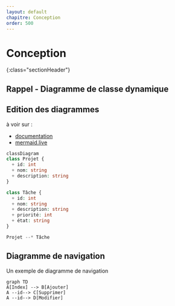 ```yaml
---
layout: default
chapitre: Conception
order: 500
---
```


# Conception
{:class="sectionHeader"}

<!-- TODO rédaction-2 : Introduction

- Rappel de rôle de conception 
- Sa différence avec l'analyse
- Le contenue de partie
 -->


## Rappel - Diagramme de classe dynamique

<!-- TODO uml-2 : Rappel 
- réalisation d'un exposé sur 
- diagramme de séquence dynamique
- diagramme de classe dynamique  
-->


## Edition des diagrammes 

à voir sur : 

- [documentation](https://mermaid.js.org/syntax/classDiagram.html)
- [mermaid.live](https://mermaid.live/)

````php
classDiagram
class Projet {
  + id: int
  + nom: string
  + description: string
}

class Tâche {
  + id: int
  + nom: string
  + description: string
  + priorité: int
  + état: string
}

Projet --* Tâche

````

## Diagramme de navigation 

Un exemple de diagramme de navigation
````
graph TD
A[Index] --> B[Ajouter]
A --id--> C[Supprimer]
A --id--> D[Modifier]
````